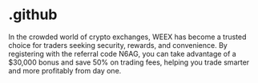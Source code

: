 # .github
In the crowded world of crypto exchanges, WEEX has become a trusted choice for traders seeking security, rewards, and convenience. By registering with the referral code N6AG, you can take advantage of a $30,000 bonus and save 50% on trading fees, helping you trade smarter and more profitably from day one.
